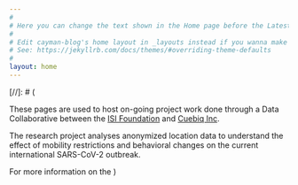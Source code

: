 ```yaml
---
#
# Here you can change the text shown in the Home page before the Latest Posts section.
#
# Edit cayman-blog's home layout in _layouts instead if you wanna make some changes
# See: https://jekyllrb.com/docs/themes/#overriding-theme-defaults
#
layout: home
---
```

[//]: # (

These pages are used to host on-going project work done through a Data Collaborative between the [ISI Foundation](https://www.isi.it) and
[Cuebiq Inc](www.cuebiq.com).


The research project analyses anonymized location data to understand the effect of mobility restrictions and behavioral changes
on the current international SARS-CoV-2 outbreak.

For more information on the
)
